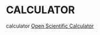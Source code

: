 # CALCULATOR
calculator
<a href="https://scientificcalcgpc.netlify.app/">Open Scientific Calculator</a>

